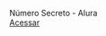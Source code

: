 Número Secreto - Alura
<br>
<a href="https://pedrodfato.github.io/projetos/logica-js-projeto_inicial/logica-js-projeto_inicial/">Acessar</a>
